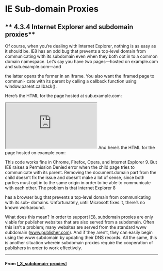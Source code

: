 # IE Sub-domain Proxies

## ** 4.3.4 Internet Explorer and subdomain proxies**

Of course, when you’re dealing with Internet Explorer, nothing is as easy as it should
be. IE8 has an odd bug that prevents a top-level domain from communicating with its
subdomain even when they both opt in to a common domain namespace.
Let’s say you have two pages—hosted on example.com and sub.example.com—and

the latter opens the former in an iframe. You also want the iframed page to communi-
cate with its parent by calling a callback function using window.parent.callback().

Here’s the HTML for the page hosted at sub.example.com:

<!DOCTYPE html>
<html>
<head>
<script>
document.domain = 'example.com';
function callback() { /* ... */ }
</script>
</head>
<body>
<iframe src="http://example.com/"></iframe>
</body>
</html>
And here’s the HTML for the page hosted on example.com:
<!DOCTYPE html>
<html>
<script>
document.domain = 'example.com';
window.parent.callback();
</script>
</html>

This code works fine in Chrome, Firefox, Opera, and Internet Explorer 9. But IE8
raises a Permission Denied error when the child page tries to communicate with its
parent. Removing the document.domain part from the child doesn’t fix the issue and
doesn’t make a lot of sense, since both parties must opt in to the same origin in order
to be able to communicate with each other. The problem is that Internet Explorer 8

has a browser bug that prevents a top-level domain from communicating with its sub-
domains. Unfortunately, until Microsoft fixes it, there’s no known workaround.

What does this mean? In order to support IE8, subdomain proxies are only viable for
publisher websites that are also served from a subdomain. Often this isn’t a problem;
many websites are served from the standard www subdomain (www.publisher.com). And
if they aren’t, they can easily begin using the www subdomain by updating their DNS
records. All the same, this is another situation wherein subdomain proxies require the
cooperation of publishers in order to work effectively.

---

#### From [[_3_subdomain-proxies]]

[//begin]: # "Autogenerated link references for markdown compatibility"
[_3_subdomain-proxies]: _3_subdomain-proxies "Subdomain Proxies"
[//end]: # "Autogenerated link references"

